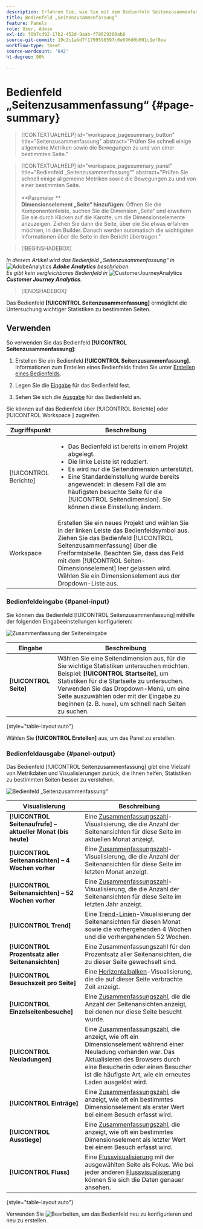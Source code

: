 ```yaml
---
description: Erfahren Sie, wie Sie mit dem Bedienfeld Seitenzusammenfassung zusammenfassende Informationen für eine ausgewählte Seite anzeigen können.
title: Bedienfeld „Seitenzusammenfassung“
feature: Panels
role: User, Admin
exl-id: f0b7cd92-17b2-452d-9aab-f78629360ab8
source-git-commit: 19c2c1abd7f1799598597c0e696d0b001c1ef0ea
workflow-type: tm+mt
source-wordcount: '642'
ht-degree: 90%

---
```


# Bedienfeld „Seitenzusammenfassung“ {#page-summary}

<!-- markdownlint-disable MD034 -->

>[!CONTEXTUALHELP]
>id="workspace_pagesummary_button"
>title="Seitenzusammenfassung"
>abstract="Prüfen Sie schnell einige allgemeine Metriken sowie die Bewegungen zu und von einer bestimmten Seite."

<!-- markdownlint-enable MD034 -->

<!-- markdownlint-disable MD034 -->

>[!CONTEXTUALHELP]
>id="workspace_pagesummary_panel"
>title="Bedienfeld „Seitenzusammenfassung“"
>abstract="Prüfen Sie schnell einige allgemeine Metriken sowie die Bewegungen zu und von einer bestimmten Seite.<br/><br/>**Parameter **<br/>**Dimensionselement „Seite“ hinzufügen**: Öffnen Sie die Komponentenleiste, suchen Sie die Dimension „Seite“ und erweitern Sie sie durch Klicken auf die Karotte, um die Dimensionselemente anzuzeigen. Ziehen Sie dann die Seite, über die Sie etwas erfahren möchten, in den Builder. Danach werden automatisch die wichtigsten Informationen über die Seite in den Bericht übertragen."

<!-- markdownlint-enable MD034 -->


>[!BEGINSHADEBOX]

_In diesem Artikel wird das Bedienfeld „Seitenzusammenfassung“ in_ ![AdobeAnalytics](/help/assets/icons/AdobeAnalytics.svg) _**Adobe Analytics** beschrieben._<br/>_Es gibt kein vergleichbares Bedienfeld in_ ![CustomerJourneyAnalytics](/help/assets/icons/CustomerJourneyAnalytics.svg) _**Customer Journey Analytics**._

>[!ENDSHADEBOX]

Das Bedienfeld **[!UICONTROL Seitenzusammenfassung]** ermöglicht die Untersuchung wichtiger Statistiken zu bestimmten Seiten.

## Verwenden

So verwenden Sie das Bedienfeld **[!UICONTROL Seitenzusammenfassung]**:

1. Erstellen Sie ein Bedienfeld **[!UICONTROL Seitenzusammenfassung]**. Informationen zum Erstellen eines Bedienfelds finden Sie unter [Erstellen eines Bedienfelds](panels.md#create-a-panel).

1. Legen Sie die [Eingabe](#panel-input) für das Bedienfeld fest.

1. Sehen Sie sich die [Ausgabe](#panel-output) für das Bedienfeld an.



Sie können auf das Bedienfeld über [!UICONTROL Berichte] oder [!UICONTROL Workspace ] zugreifen.

| Zugriffspunkt | Beschreibung |
| --- | --- |
| [!UICONTROL Berichte] | <ul><li>Das Bedienfeld ist bereits in einem Projekt abgelegt.</li><li>Die linke Leiste ist reduziert.</li><li>Es wird nur die Seitendimension unterstützt.</li><li>Eine Standardeinstellung wurde bereits angewendet: in diesem Fall die am häufigsten besuchte Seite für die [!UICONTROL Seitendimension]. Sie können diese Einstellung ändern.</li></ul> |
| Workspace | Erstellen Sie ein neues Projekt und wählen Sie in der linken Leiste das Bedienfeldsymbol aus. Ziehen Sie das Bedienfeld [!UICONTROL Seitenzusammenfassung] über die Freiformtabelle. Beachten Sie, dass das Feld mit dem [!UICONTROL Seiten-Dimensionselement] leer gelassen wird. Wählen Sie ein Dimensionselement aus der Dropdown-Liste aus.  |

### Bedienfeldeingabe {#panel-input}

Sie können das Bedienfeld [!UICONTROL Seitenzusammenfassung] mithilfe der folgenden Eingabeeinstellungen konfigurieren:

![Zusammenfassung der Seiteneingabe](assets/page-summary-input.png)

| Eingabe | Beschreibung |
| --- | --- |
| **[!UICONTROL Seite]** | Wählen Sie eine Seitendimension aus, für die Sie wichtige Statistiken untersuchen möchten. Beispiel: **[!UICONTROL Startseite]**, um Statistiken für die Startseite zu untersuchen. Verwenden Sie das Dropdown-Menü, um eine Seite auszuwählen oder mit der Eingabe zu beginnen (z. B. `home`), um schnell nach Seiten zu suchen. |

{style="table-layout:auto"}


Wählen Sie **[!UICONTROL Erstellen]** aus, um das Panel zu erstellen.

### Bedienfeldausgabe {#panel-output}

Das Bedienfeld [!UICONTROL Seitenzusammenfassung] gibt eine Vielzahl von Metrikdaten und Visualisierungen zurück, die Ihnen helfen, Statistiken zu bestimmten Seiten besser zu verstehen.

![Bedienfeld „Seitenzusammenfassung“](assets/page-summary-output.png)

| Visualisierung | Beschreibung |
| --- | --- |
| **[!UICONTROL Seitenaufrufe] – aktueller Monat (bis heute)** | Eine [Zusammenfassungszahl](/help/analyze/analysis-workspace/visualizations/summary-number-change.md)-Visualisierung, die die Anzahl der Seitenansichten für diese Seite im aktuellen Monat anzeigt. |
| **[!UICONTROL Seitenansichten] – 4 Wochen vorher** | Eine [Zusammenfassungszahl](/help/analyze/analysis-workspace/visualizations/summary-number-change.md)-Visualisierung, die die Anzahl der Seitenansichten für diese Seite im letzten Monat anzeigt. |
| **[!UICONTROL Seitenansichten] – 52 Wochen vorher** | Eine [Zusammenfassungszahl](/help/analyze/analysis-workspace/visualizations/summary-number-change.md)-Visualisierung, die die Anzahl der Seitenansichten für diese Seite im letzten Jahr anzeigt. |
| **[!UICONTROL Trend]** | Eine [Trend-Linien](/help/analyze/analysis-workspace/visualizations/line.md)-Visualisierung der Seitenansichten für diesen Monat sowie die vorhergehenden 4 Wochen und die vorhergehenden 52 Wochen. |
| **[!UICONTROL Prozentsatz aller Seitenansichten]** | Eine Zusammenfassungszahl für den Prozentsatz aller Seitenansichten, die zu dieser Seite gewechselt sind. |
| **[!UICONTROL Besuchszeit pro Seite]** | Eine [Horizontalbalken](/help/analyze/analysis-workspace/visualizations/horizontal-bar.md)-Visualisierung, die die auf dieser Seite verbrachte Zeit anzeigt. |
| **[!UICONTROL Einzelseitenbesuche]** | Eine [Zusammenfassungszahl](/help/analyze/analysis-workspace/visualizations/summary-number-change.md), die die Anzahl der Seitenansichten anzeigt, bei denen nur diese Seite besucht wurde. |
| **[!UICONTROL Neuladungen]** | Eine [Zusammenfassungszahl](/help/analyze/analysis-workspace/visualizations/summary-number-change.md), die anzeigt, wie oft ein Dimensionselement während einer Neuladung vorhanden war. Das Aktualisieren des Browsers durch eine Besucherin oder einen Besucher ist die häufigste Art, wie ein erneutes Laden ausgelöst wird. |
| **[!UICONTROL Einträge]** | Eine [Zusammenfassungszahl](/help/analyze/analysis-workspace/visualizations/summary-number-change.md), die anzeigt, wie oft ein bestimmtes Dimensionselement als erster Wert bei einem Besuch erfasst wird.  |
| **[!UICONTROL Ausstiege]** | Eine [Zusammenfassungszahl](/help/analyze/analysis-workspace/visualizations/summary-number-change.md), die anzeigt, wie oft ein bestimmtes Dimensionselement als letzter Wert bei einem Besuch erfasst wird.  |
| **[!UICONTROL Fluss]** | Eine [Flussvisualisierung](/help/analyze/analysis-workspace/visualizations/c-flow/flow.md) mit der ausgewählten Seite als Fokus. Wie bei jeder anderen [Flussvisualisierung](/help/analyze/analysis-workspace/visualizations/c-flow/create-flow.md) können Sie sich die Daten genauer ansehen. |

{style="table-layout:auto"}

Verwenden Sie ![Bearbeiten](/help/assets/icons/Edit.svg), um das Bedienfeld neu zu konfigurieren und neu zu erstellen.
